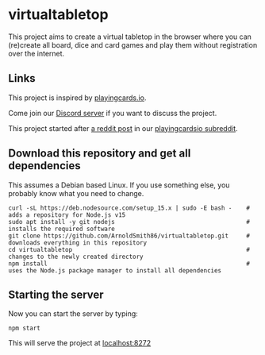# virtualtabletop

This project aims to create a virtual tabletop in the browser where you can (re)create all board, dice and card games and play them without registration over the internet.

## Links

This project is inspired by [playingcards.io](https://playingcards.io).

Come join our [Discord server](https://discord.gg/xWxz9Gd) if you want to discuss the project.

This project started after [a reddit post](https://www.reddit.com/r/PlayingCardsIO/comments/jiajth/mildly_ot_feature_requests_for_a_pcio_clone/) in our [playingcardsio subreddit](https://www.reddit.com/r/PlayingCardsIO/).

## Download this repository and get all dependencies

This assumes a Debian based Linux. If you use something else, you probably know what you need to change.
```
curl -sL https://deb.nodesource.com/setup_15.x | sudo -E bash -    # adds a repository for Node.js v15
sudo apt install -y git nodejs                                     # installs the required software
git clone https://github.com/ArnoldSmith86/virtualtabletop.git     # downloads everything in this repository
cd virtualtabletop                                                 # changes to the newly created directory
npm install                                                        # uses the Node.js package manager to install all dependencies
```

## Starting the server
Now you can start the server by typing:

```
npm start
```

This will serve the project at [localhost:8272](http://localhost:8272)

